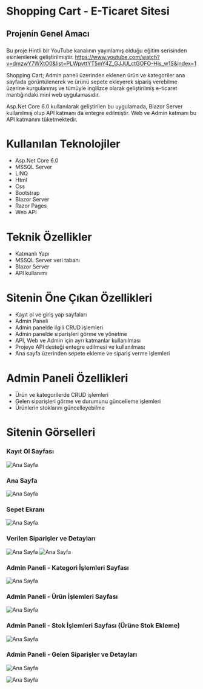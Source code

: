 # Shopping Cart - E-Ticaret Sitesi
## Projenin Genel Amacı
###
Bu proje Hintli bir YouTube kanalının yayınlamış olduğu eğitim serisinden esinlenilerek geliştirilmiştir. 
https://www.youtube.com/watch?v=dmzwY7WXtO0&list=PLWpvttYT5mY4Z_GJJULctGOFO-His_w1S&index=1

Shopping Cart; Admin paneli üzerinden eklenen ürün ve kategoriler ana sayfada görüntülenerek ve ürünü sepete ekleyerek sipariş verebilme üzerine kurgulanmış ve tümüyle ingilizce olarak geliştirilmiş e-ticaret mantığındaki mini web uygulamasıdır. 

Asp.Net Core 6.0 kullanılarak geliştirilen bu uygulamada, Blazor Server kullanılmış olup API katmanı da entegre edilmiştir. Web ve Admin katmanı bu API katmanını tüketmektedir.
###

# Kullanılan Teknolojiler
- Asp.Net Core 6.0
- MSSQL Server
- LINQ
- Html
- Css
- Bootstrap
- Blazor Server
- Razor Pages
- Web API

# Teknik Özellikler
- Katmanlı Yapı
- MSSQL Server veri tabanı
- Blazor Server
- API kullanımı
  
# Sitenin Öne Çıkan Özellikleri
- Kayıt ol ve giriş yap sayfaları 
- Admin Paneli
- Admin panelde ilgili CRUD işlemleri
- Admin panelde siparişleri görme ve yönetme
- API, Web ve Admin için ayrı katmanlar kullanılması
- Projeye API desteği entegre edilmesi ve kullanılması
- Ana sayfa üzerinden sepete ekleme ve sipariş verme işlemleri

# Admin Paneli Özellikleri
- Ürün ve kategorilerde CRUD işlemleri
- Gelen siparişleri görme ve durumunu güncelleme işlemleri
- Ürünlerin stoklarını güncelleyebilme

# Sitenin Görselleri

### Kayıt Ol Sayfası
![Ana Sayfa](https://github.com/busraozdemir0/ShoppingCart_WebSite/blob/master/Shop.Web/wwwroot/ProjectScreenshots/register.png)

### Ana Sayfa
![Ana Sayfa](https://github.com/busraozdemir0/ShoppingCart_WebSite/blob/master/Shop.Web/wwwroot/ProjectScreenshots/home.png)

### Sepet Ekranı
![Ana Sayfa](https://github.com/busraozdemir0/ShoppingCart_WebSite/blob/master/Shop.Web/wwwroot/ProjectScreenshots/addtocart.png)

### Verilen Siparişler ve Detayları
![Ana Sayfa](https://github.com/busraozdemir0/ShoppingCart_WebSite/blob/master/Shop.Web/wwwroot/ProjectScreenshots/orderHistory.png)
![Ana Sayfa](https://github.com/busraozdemir0/ShoppingCart_WebSite/blob/master/Shop.Web/wwwroot/ProjectScreenshots/orderDetails_home.png)

### Admin Paneli - Kategori İşlemleri Sayfası
![Ana Sayfa](https://github.com/busraozdemir0/ShoppingCart_WebSite/blob/master/Shop.Web/wwwroot/ProjectScreenshots/Adminpanel_category.png)

### Admin Paneli - Ürün İşlemleri Sayfası
![Ana Sayfa](https://github.com/busraozdemir0/ShoppingCart_WebSite/blob/master/Shop.Web/wwwroot/ProjectScreenshots/adminp_products.png)

### Admin Paneli - Stok İşlemleri Sayfası (Ürüne Stok Ekleme)
![Ana Sayfa](https://github.com/busraozdemir0/ShoppingCart_WebSite/blob/master/Shop.Web/wwwroot/ProjectScreenshots/productaddstock.png)

### Admin Paneli - Gelen Siparişler ve Detayları
![Ana Sayfa](https://github.com/busraozdemir0/ShoppingCart_WebSite/blob/master/Shop.Web/wwwroot/ProjectScreenshots/orders_admin.png)

![Ana Sayfa](https://github.com/busraozdemir0/ShoppingCart_WebSite/blob/master/Shop.Web/wwwroot/ProjectScreenshots/ordercustomerdetail_admin.png)


